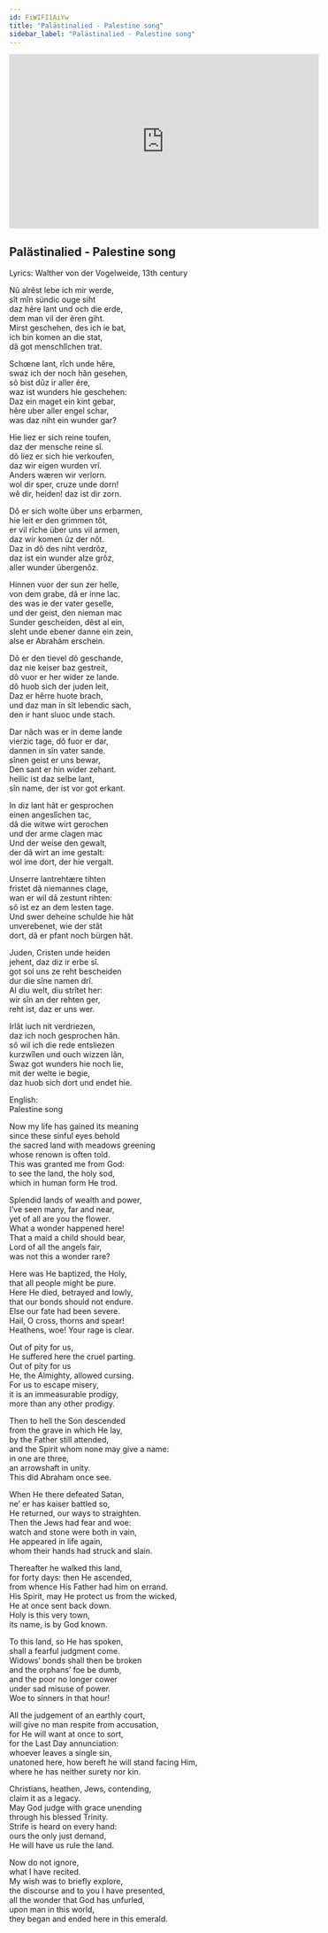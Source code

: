 ```yaml
---
id: FiWIFI1AiYw
title: "Palästinalied - Palestine song"
sidebar_label: "Palästinalied - Palestine song"
---
```


<div class="video-float-container">
  <iframe
    width="560"
    height="315"
    src="https://www.youtube.com/embed/FiWIFI1AiYw"
    title="YouTube video player"
    frameborder="0"
    allow="accelerometer; autoplay; clipboard-write; encrypted-media; gyroscope; picture-in-picture; web-share"
    referrerpolicy="strict-origin-when-cross-origin"
    allowfullscreen
  ></iframe>
</div>

## Palästinalied - Palestine song

Lyrics: Walther von der Vogelweide, 13th century

Nû alrêst lebe ich mir werde,  
sît mîn sündic ouge siht  
daz hêre lant und och die erde,  
dem man vil der êren giht.  
   Mirst geschehen, des ich ie bat,  
   ich bin komen an die stat,  
   dâ got menschlîchen trat.

Schœne lant, rîch unde hêre,  
swaz ich der noch hân gesehen,  
sô bist dûz ir aller êre,  
waz ist wunders hie geschehen:  
   Daz ein maget ein kint gebar,  
   hêre uber aller engel schar,  
   was daz niht ein wunder gar?

Hie liez er sich reine toufen,  
daz der mensche reine sî.  
dô liez er sich hie verkoufen,  
daz wir eigen wurden vrî.  
   Anders wæren wir verlorn.  
   wol dir sper, cruze unde dorn!  
   wê dir, heiden! daz ist dir zorn.

Dô er sich wolte über uns erbarmen,  
hie leit er den grimmen tôt,  
er vil rîche über uns vil armen,  
daz wir komen ûz der nôt.  
   Daz in dô des niht verdrôz,  
   daz ist ein wunder alze grôz,  
   aller wunder übergenôz.

Hinnen vuor der sun zer helle,  
von dem grabe, dâ er inne lac.  
des was ie der vater geselle,  
und der geist, den nieman mac  
   Sunder gescheiden, dêst al ein,  
   sleht unde ebener danne ein zein,  
   alse er Abrahâm erschein.

Dô er den tievel dô geschande,  
daz nie keiser baz gestreit,  
dô vuor er her wider ze lande.  
dô huob sich der juden leit,  
   Daz er hêrre huote brach,  
   und daz man in sît lebendic sach,  
   den ir hant sluoc unde stach.

Dar nâch was er in deme lande  
vierzic tage, dô fuor er dar,  
dannen in sîn vater sande.  
sînen geist er uns bewar,  
   Den sant er hin wider zehant.  
   heilic ist daz selbe lant,  
   sîn name, der ist vor got erkant.

In diz lant hât er gesprochen  
einen angeslîchen tac,  
dâ die witwe wirt gerochen  
und der arme clagen mac  
   Und der weise den gewalt,  
   der dâ wirt an ime gestalt:  
   wol ime dort, der hie vergalt.

Unserre lantrehtære tihten  
fristet dâ niemannes clage,  
wan er wil dâ zestunt rihten:  
sô ist ez an dem lesten tage.  
   Und swer deheine schulde hie hât  
   unverebenet, wie der stât  
   dort, dâ er pfant noch bürgen hât.

Juden, Cristen unde heiden  
jehent, daz diz ir erbe sî.  
got sol uns ze reht bescheiden  
dur die sîne namen drî.  
   Al diu welt, diu strîtet her:  
   wir sîn an der rehten ger,  
   reht ist, daz er uns wer.

Irlât iuch nit verdriezen,  
daz ich noch gesprochen hân.  
sô wil ich die rede entsliezen  
kurzwîlen und ouch wizzen lân,  
   Swaz got wunders hie noch lie,  
   mit der welte ie begie,  
   daz huob sich dort und endet hie.

English:  
Palestine song

Now my life has gained its meaning  
since these sinful eyes behold  
the sacred land with meadows greening  
whose renown is often told.  
This was granted me from God:  
to see the land, the holy sod,  
which in human form He trod.  
   
Splendid lands of wealth and power,  
I’ve seen many, far and near,  
yet of all are you the flower.  
What a wonder happened here!  
That a maid a child should bear,  
Lord of all the angels fair,  
was not this a wonder rare?  
   
Here was He baptized, the Holy,  
that all people might be pure.  
Here He died, betrayed and lowly,  
that our bonds should not endure.  
Else our fate had been severe.  
Hail, O cross, thorns and spear!  
Heathens, woe! Your rage is clear.  
   
Out of pity for us,  
He suffered here the cruel parting.  
Out of pity for us  
He, the Almighty, allowed cursing.  
For us to escape misery,  
it is an immeasurable prodigy,  
more than any other prodigy.  
   
Then to hell the Son descended  
from the grave in which He lay,  
by the Father still attended,  
and the Spirit whom none may give a name:  
in one are three,  
an arrowshaft in unity.  
This did Abraham once see.  
   
When He there defeated Satan,  
ne’ er has kaiser battled so,  
He returned, our ways to straighten.  
Then the Jews had fear and woe:  
watch and stone were both in vain,  
He appeared in life again,  
whom their hands had struck and slain.  
   
Thereafter he walked this land,  
for forty days: then He ascended,  
from whence His Father had him on errand.  
His Spirit, may He protect us from the wicked,  
He at once sent back down.  
Holy is this very town,  
its name, is by God known.  
   
To this land, so He has spoken,  
shall a fearful judgment come.  
Widows’ bonds shall then be broken  
and the orphans’ foe be dumb,  
and the poor no longer cower  
under sad misuse of power.  
Woe to sinners in that hour!  
   
All the judgement of an earthly court,  
will give no man respite from accusation,  
for He will want at once to sort,  
for the Last Day annunciation:  
whoever leaves a single sin,  
unatoned here, how bereft he will stand facing Him,  
where he has neither surety nor kin.  
   
Christians, heathen, Jews, contending,  
claim it as a legacy.  
May God judge with grace unending  
through his blessed Trinity.  
Strife is heard on every hand:  
ours the only just demand,  
He will have us rule the land.  
   
Now do not ignore,  
what I have recited.  
My wish was to briefly explore,  
the discourse and to you I have presented,  
all the wonder that God has unfurled,  
upon man in this world,  
they began and ended here in this emerald.
